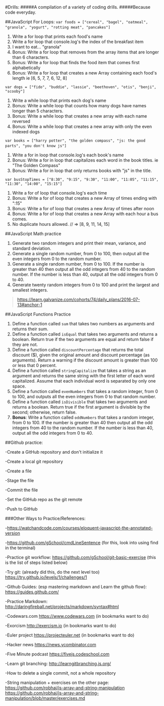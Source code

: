 #Drills:
#####A compilation of a variety of coding drills.
#####Because code everyday.


##JavaScript For Loops:
`var foods = ["cereal", "bagel", "oatmeal", "granola", "yogurt", "rotting meat", "pancakes"]`
​

1. Write a for loop that prints each food's name
1. Write a for loop that console.log's the index of the breakfast item
1.  I want to eat... "granola"
1.  Bonus: Write a for loop that removes from the array items that are longer than 6 characters.
1.  Bonus: Write a for loop that finds the food item that comes first alphabetically
1.  Bonus: Write a for loop that creates a new Array containing each food's length ie [6, 5, 7, 7, 6, 12, 8]


`var dogs = ["fido", "buddie", "lassie", "beethoven", "otis", "benji", "scooby"]`

1.  Write a while loop that prints each dog's name
1.  Bonus: Write a while loop that counts how many dogs have names longer than 5 characters.
1.  Bonus: Write a while loop that creates a new array with each name reversed
1.  Bonus: Write a while loop that creates a new array with only the even indexed dogs

`var books = ["harry potter", "the golden compass", "js: the good parts", "you don't know js"]`
​

1.  Write a for in loop that console.log's each book's name
1. Bonus: Write a for in loop that capitalizes each word in the book titles. ie "The Golden Compass"
1. Bonus: Write a for in loop that only returns books with "js" in the title.

`var busStopTimes = ["8:30", "9:15", "9:30", "11:00", "11:05", "11:15", "11:30", "14:00", "15:15"]`
1. Write a for of loop that console.log's each time
1. Bonus: Write a for of loop that creates a new Array of times ending with ":15"
1. Bonus: Write a for of loop that creates a new Array of times after noon
1. Bonus: Write a for of loop that creates a new Array with each hour a bus comes.
1.  No duplicate hours allowed.
// => [8, 9, 11, 14, 15]


##JavaScript Math practice

1. Generate two random integers and print their mean, variance, and standard deviation.
1. Generate a single random number, from 0 to 100, then output all the even integers from 0 to the random number.
1. Generate a single random number, from 0 to 100. If the number is greater than 40 then output all the odd integers from 40 to the random number. If the number is less than 40, output all the odd integers from 0 to 40.
1. Generate twenty random integers from 0 to 100 and print the largest and smallest integers.
> https://learn.galvanize.com/cohorts/74/daily_plans/2016-07-13#anchor-1

##JavaScript Functions Practice
1. Define a function called `sum` that takes two numbers as arguments and returns their sum.
1. Define a function called `isEqual` that takes two arguments and returns a boolean. Return true if the two arguments are equal and return false if they are not.
1. Define a function called `discountPercentage` that returns the total discount ($), given the original amount and discount percentage (as arguments). Return a warning if the discount amount is greater than 100 or less that 0 percent.
1. Define a function called `stringCapitalize` that takes a string as an argument and returns the same string with the first letter of each word capitalized. Assume that each individual word is separated by only one space.
1. Define a function called `evenNumbers` that takes a random integer, from 0 to 100, and outputs all the even integers from 0 to that random number.
1. Define a function called `isDivisible` that takes two arguments and returns a boolean. Return true if the first argument is divisible by the second; otherwise, return false.
1. **Bonus**: Write a function called `oddNumbers` that takes a random integer, from 0 to 100. If the number is greater than 40 then output all the odd integers from 40 to the random number. If the number is less than 40, output all the odd integers from 0 to 40.

##Github practice:

-Create a GitHub repository and don't initialize it

-Create a local git repository

-Create a file

-Stage the file

-Commit the file

-Set the GitHub repo as the git remote

-Push to GitHub

###Other Ways to Practice/References:

-https://watchandcode.com/courses/eloquent-javascript-the-annotated-version

-https://github.com/gSchool/cmdLineSentence (for this, look into using find in the terminal)

-Practice git workflow:  https://github.com/gSchool/git-basic-exercise (this is the list of steps listed below)

-Try git: (already did this, do the next level too) https://try.github.io/levels/1/challenges/1

-Github Guides: (esp mastering markdown and Learn the github flow): https://guides.github.com/

-Practice Markdown: http://daringfireball.net/projects/markdown/syntax#html

-Codewars.com https://www.codewars.com (in bookmarks want to do)

-Exorcism http://exercism.io (in bookmarks want to do)

-Euler project https://projecteuler.net (in bookmarks want to do)

-Hacker news https://news.ycombinator.com

-Five Minute podcast  https://fivejs.codeschool.com

-Learn git branching: http://learngitbranching.js.org/

-How to delete a single commit, not a whole repository

-String manipulation + exercises on the other page: https://github.com/robhaj/js-array-and-string-manipulation https://github.com/robhaj/js-array-and-string-manipulation/blob/master/exercises.md
